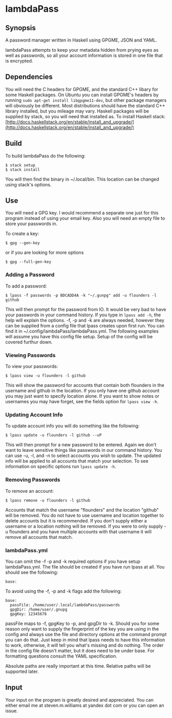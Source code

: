 # lambdaPass

## Synopsis

A password manager written in Haskell using GPGME, JSON and YAML.

lambdaPass attempts to keep your metadata hidden from prying eyes
as well as passwords, so all your account information is stored in
one file that is encrypted.

## Dependencies

You will need the C headers for GPGME, and the standard C++ libary
for some Haskell packages. On Ubuntu you can install GPGME's headers
by running `sudo apt-get install libgpgme11-dev`, but other package
managers will obviously be different. Most distributions should have
the standard C++ library installed, but you mileage may vary. Haskell
packages will be supplied by stack, so you will need that installed
as. To install Haskell stack: 
[http://docs.haskellstack.org/en/stable/install_and_upgrade/](http://docs.haskellstack.org/en/stable/install_and_upgrade/)

## Build

To build lambdaPass do the following:

```
$ stack setup
$ stack install
```

You will then find the binary in ~/.local/bin. This location can be
changed using stack's options.

## Use

You will need a GPG key. I would recommend a separate one just for this
program instead of using your email key. Also you will need an empty
file to store your passwords in.

To create a key:

```
$ gpg --gen-key
```

or if you are looking for more options

```
$ gpg --full-gen-key
```

### Adding a Password

To add a password:

```
$ lpass -f passwords -p BDCADD4A -k "~/.gunpg" add -u flounders -l github
```

This will then prompt for the password from IO. It would be very bad to
have your passwords in your command history. If you type in `lpass add -h`, the
help will explain the options. -f, -p and -k are always needed, however they 
can be supplied from a config file that lpass creates upon first run. You can
find it in ~/.config/lambdaPass/lambdaPass.yml. The following examples will
assume you have this config file setup. Setup of the config will be covered
furthur down.

### Viewing Passwords

To view your passwords:

```
$ lpass view -u flounders -l github
```

This will show the password for accounts that contain both flounders in the
username and github in the location. If you only have one github account
you may just want to specify location alone. If you want to show notes or
usernames you may have forget, see the fields option for `lpass view -h`.

### Updating Account Info

To update account info you will do something like the following:

```
$ lpass update -u flounders -l github --uP
```

This will then prompt for a new password to be entered. Again we don't want to
leave sensitive things like passwords in our command history. You can use -u,
-l, and -n to select accounts you wish to update. The updated info will be
applied to all accounts that match your selection. To see information on
specific options run `lpass update -h`.

### Removing Passwords

To remove an account:

```
$ lpass remove -u flounders -l github
```

Accounts that match the username "flounders" and the location "github" will be
removed. You do not have to use username and location together to delete accounts
but it is recommended. If you don't supply either a username or a location
nothing will be removed. If you were to only supply -u flounders and you have
multiple accounts with that username it will remove all accounts that match.

### lambdaPass.yml

You can omit the -f -p and -k required options if you have setup lambdaPass.yml.
The file should be created if you have run lpass at all. You should see the
following:

```
base:
```

To avoid using the -f, -p and -k flags add the following:

```
base:
  passFile: /home/user/.local/lambdaPass/passwords
  gpgDir: /home/user/.gnupg
  gpgKey: 12345678
```

passFile maps to -f, gpgKey to -p, and gpgDir to -k. Should you for some reason
only want to supply the fingerprint of the key you are using in the config and
always use the file and directory options at the command prompt you can do that.
Just keep in mind that lpass needs to have this information to work, otherwise,
it will tell you what's missing and do nothing. The order in the config file
doesn't matter, but it does need to be under base. For formatting questions
consult the YAML specification.

Absolute paths are really important at this time. Relative paths will be supported
later.

## Input

Your input on the program is greatly desired and appreciated. You can either email
me at steven.m.williams at yandex dot com or you can open an issue.
